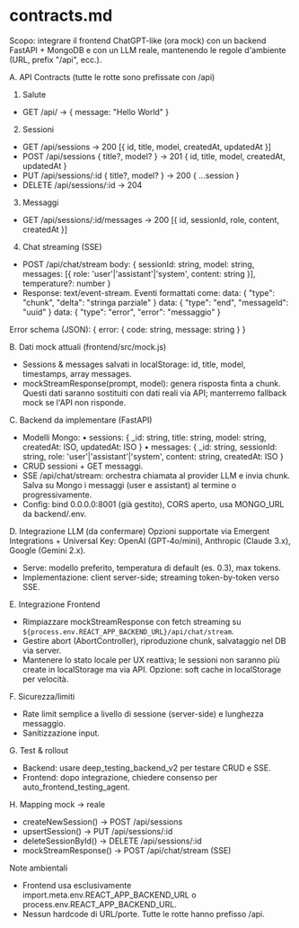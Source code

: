 # contracts.md

Scopo: integrare il frontend ChatGPT-like (ora mock) con un backend FastAPI + MongoDB e con un LLM reale, mantenendo le regole d'ambiente (URL, prefix "/api", ecc.).

A. API Contracts (tutte le rotte sono prefissate con /api)
1) Salute
- GET /api/ → { message: "Hello World" }

2) Sessioni
- GET /api/sessions → 200 [{ id, title, model, createdAt, updatedAt }]
- POST /api/sessions { title?, model? } → 201 { id, title, model, createdAt, updatedAt }
- PUT /api/sessions/:id { title?, model? } → 200 { ...session }
- DELETE /api/sessions/:id → 204

3) Messaggi
- GET /api/sessions/:id/messages → 200 [{ id, sessionId, role, content, createdAt }]

4) Chat streaming (SSE)
- POST /api/chat/stream body: { sessionId: string, model: string, messages: [{ role: 'user'|'assistant'|'system', content: string }], temperature?: number }
- Response: text/event-stream. Eventi formattati come:
  data: { "type": "chunk", "delta": "stringa parziale" }
  data: { "type": "end", "messageId": "uuid" }
  data: { "type": "error", "error": "messaggio" }

Error schema (JSON): { error: { code: string, message: string } }

B. Dati mock attuali (frontend/src/mock.js)
- Sessions & messages salvati in localStorage: id, title, model, timestamps, array messages.
- mockStreamResponse(prompt, model): genera risposta finta a chunk.
Questi dati saranno sostituiti con dati reali via API; manterremo fallback mock se l'API non risponde.

C. Backend da implementare (FastAPI)
- Modelli Mongo:
  • sessions: { _id: string, title: string, model: string, createdAt: ISO, updatedAt: ISO }
  • messages: { _id: string, sessionId: string, role: 'user'|'assistant'|'system', content: string, createdAt: ISO }
- CRUD sessioni + GET messaggi.
- SSE /api/chat/stream: orchestra chiamata al provider LLM e invia chunk. Salva su Mongo i messaggi (user e assistant) al termine o progressivamente.
- Config: bind 0.0.0.0:8001 (già gestito), CORS aperto, usa MONGO_URL da backend/.env.

D. Integrazione LLM (da confermare)
Opzioni supportate via Emergent Integrations + Universal Key: OpenAI (GPT‑4o/mini), Anthropic (Claude 3.x), Google (Gemini 2.x).
- Serve: modello preferito, temperatura di default (es. 0.3), max tokens.
- Implementazione: client server-side; streaming token-by-token verso SSE.

E. Integrazione Frontend
- Rimpiazzare mockStreamResponse con fetch streaming su `${process.env.REACT_APP_BACKEND_URL}/api/chat/stream`.
- Gestire abort (AbortController), riproduzione chunk, salvataggio nel DB via server.
- Mantenere lo stato locale per UX reattiva; le sessioni non saranno più create in localStorage ma via API. Opzione: soft cache in localStorage per velocità.

F. Sicurezza/limiti
- Rate limit semplice a livello di sessione (server-side) e lunghezza messaggio.
- Sanitizzazione input.

G. Test & rollout
- Backend: usare deep_testing_backend_v2 per testare CRUD e SSE.
- Frontend: dopo integrazione, chiedere consenso per auto_frontend_testing_agent.

H. Mapping mock → reale
- createNewSession() → POST /api/sessions
- upsertSession() → PUT /api/sessions/:id
- deleteSessionById() → DELETE /api/sessions/:id
- mockStreamResponse() → POST /api/chat/stream (SSE)

Note ambientali
- Frontend usa esclusivamente import.meta.env.REACT_APP_BACKEND_URL o process.env.REACT_APP_BACKEND_URL.
- Nessun hardcode di URL/porte. Tutte le rotte hanno prefisso /api.